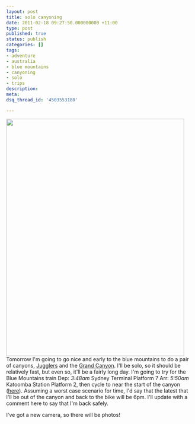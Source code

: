 ```yaml
---
layout: post
title: solo canyoning
date: 2011-02-18 09:27:50.000000000 +11:00
type: post
published: true
status: publish
categories: []
tags:
- adventure
- australia
- blue mountains
- canyoning
- solo
- trips
description:
meta:
dsq_thread_id: '4503553180'

---
```

<p><a href="http://ozultimate.com/canyoning/reports/2008/20080229_jugglers_and_grand/photos.htm"><img src="{{ site.baseurl }}/assets/21628.jpg" alt="" width="480" height="640" /></a><br />
Tomorrow I'm going to go nice and early to the blue mountains to do a pair of canyons, <a href="http://www.tdmskp.com.au/guide/index.php?title=Juggler_Canyon">Jugglers</a> and the <a href="http://www.tdmskp.com.au/guide/index.php?title=Grand_Canyon">Grand Canyon</a>. I'll be solo, so it should be relatively fast, but even so, it'll be a fairly long day. I'm going to try for the Blue Mountains train Dep: <em>3:48am</em> Sydney Terminal Platform 7 Arr: <em>5:50am</em> Katoomba Station Platform 2, then cycle to near the start of the canyon (<a href="http://maps.google.com.au/maps?f=d&amp;source=s_d&amp;saddr=&amp;daddr=Grand+Canyon+Rd&amp;hl=en&amp;geocode=FSpP_v0dj8H1CA&amp;mra=mr&amp;sll=-33.665211,150.323653&amp;sspn=0.034861,0.063386&amp;ie=UTF8&amp;t=h&amp;z=15">here</a>). Assuming a worst case scenario for time, I'd say that the latest that I'll be out of the canyon and back to the bike will be 6pm. I'll update with a comment here to say that I'm back safely.</p>
<p>I've got a new camera, so there will be photos!</p>
